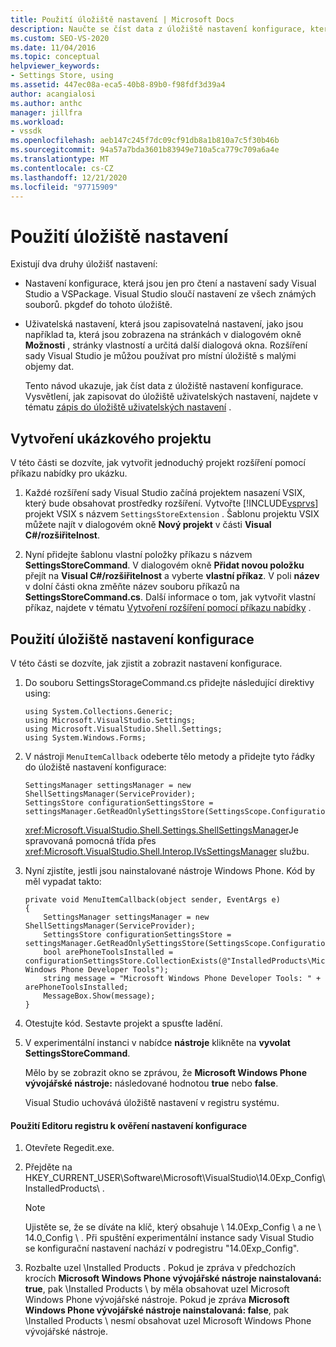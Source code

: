 ```yaml
---
title: Použití úložiště nastavení | Microsoft Docs
description: Naučte se číst data z úložiště nastavení konfigurace, která jsou jenom pro čtení a nastavení sady Visual Studio a VSPackage.
ms.custom: SEO-VS-2020
ms.date: 11/04/2016
ms.topic: conceptual
helpviewer_keywords:
- Settings Store, using
ms.assetid: 447ec08a-eca5-40b8-89b0-f98fdf3d39a4
author: acangialosi
ms.author: anthc
manager: jillfra
ms.workload:
- vssdk
ms.openlocfilehash: aeb147c245f7dc09cf91db8a1b810a7c5f30b46b
ms.sourcegitcommit: 94a57a7bda3601b83949e710a5ca779c709a6a4e
ms.translationtype: MT
ms.contentlocale: cs-CZ
ms.lasthandoff: 12/21/2020
ms.locfileid: "97715909"
---
```

# <a name="using-the-settings-store"></a>Použití úložiště nastavení
Existují dva druhy úložišť nastavení:

- Nastavení konfigurace, která jsou jen pro čtení a nastavení sady Visual Studio a VSPackage. Visual Studio sloučí nastavení ze všech známých souborů. pkgdef do tohoto úložiště.

- Uživatelská nastavení, která jsou zapisovatelná nastavení, jako jsou například ta, která jsou zobrazena na stránkách v dialogovém okně **Možnosti** , stránky vlastností a určitá další dialogová okna. Rozšíření sady Visual Studio je můžou používat pro místní úložiště s malými objemy dat.

  Tento návod ukazuje, jak číst data z úložiště nastavení konfigurace. Vysvětlení, jak zapisovat do úložiště uživatelských nastavení, najdete v tématu [zápis do úložiště uživatelských nastavení](../extensibility/writing-to-the-user-settings-store.md) .

## <a name="creating-the-example-project"></a>Vytvoření ukázkového projektu
 V této části se dozvíte, jak vytvořit jednoduchý projekt rozšíření pomocí příkazu nabídky pro ukázku.

1. Každé rozšíření sady Visual Studio začíná projektem nasazení VSIX, který bude obsahovat prostředky rozšíření. Vytvořte [!INCLUDE[vsprvs](../code-quality/includes/vsprvs_md.md)] projekt VSIX s názvem `SettingsStoreExtension` . Šablonu projektu VSIX můžete najít v dialogovém okně **Nový projekt** v části **Visual C#/rozšiřitelnost**.

2. Nyní přidejte šablonu vlastní položky příkazu s názvem **SettingsStoreCommand**. V dialogovém okně **Přidat novou položku** přejít na **Visual C#/rozšiřitelnost** a vyberte **vlastní příkaz**. V poli **název** v dolní části okna změňte název souboru příkazů na **SettingsStoreCommand.cs**. Další informace o tom, jak vytvořit vlastní příkaz, najdete v tématu [Vytvoření rozšíření pomocí příkazu nabídky](../extensibility/creating-an-extension-with-a-menu-command.md) .

## <a name="using-the-configuration-settings-store"></a>Použití úložiště nastavení konfigurace
 V této části se dozvíte, jak zjistit a zobrazit nastavení konfigurace.

1. Do souboru SettingsStorageCommand.cs přidejte následující direktivy using:

   ```
   using System.Collections.Generic;
   using Microsoft.VisualStudio.Settings;
   using Microsoft.VisualStudio.Shell.Settings;
   using System.Windows.Forms;
   ```

2. V nástroji `MenuItemCallback` odeberte tělo metody a přidejte tyto řádky do úložiště nastavení konfigurace:

   ```
   SettingsManager settingsManager = new ShellSettingsManager(ServiceProvider);
   SettingsStore configurationSettingsStore = settingsManager.GetReadOnlySettingsStore(SettingsScope.Configuration);
   ```

    <xref:Microsoft.VisualStudio.Shell.Settings.ShellSettingsManager>Je spravovaná pomocná třída přes <xref:Microsoft.VisualStudio.Shell.Interop.IVsSettingsManager> službu.

3. Nyní zjistíte, jestli jsou nainstalované nástroje Windows Phone. Kód by měl vypadat takto:

   ```
   private void MenuItemCallback(object sender, EventArgs e)
   {
       SettingsManager settingsManager = new ShellSettingsManager(ServiceProvider);
       SettingsStore configurationSettingsStore = settingsManager.GetReadOnlySettingsStore(SettingsScope.Configuration);
       bool arePhoneToolsInstalled = configurationSettingsStore.CollectionExists(@"InstalledProducts\Microsoft Windows Phone Developer Tools");
       string message = "Microsoft Windows Phone Developer Tools: " + arePhoneToolsInstalled;
       MessageBox.Show(message);
   }
   ```

4. Otestujte kód. Sestavte projekt a spusťte ladění.

5. V experimentální instanci v nabídce **nástroje** klikněte na **vyvolat SettingsStoreCommand**.

    Mělo by se zobrazit okno se zprávou, že **Microsoft Windows Phone vývojářské nástroje:**  následované hodnotou **true** nebo **false**.

   Visual Studio uchovává úložiště nastavení v registru systému.

#### <a name="to-use-a-registry-editor-to-verify-configuration-settings"></a>Použití Editoru registru k ověření nastavení konfigurace

1. Otevřete Regedit.exe.

2. Přejděte na HKEY_CURRENT_USER\Software\Microsoft\VisualStudio\14.0Exp_Config\InstalledProducts\\ .

    > [!NOTE]
    > Ujistěte se, že se díváte na klíč, který obsahuje \ 14.0Exp_Config \ a ne \ 14.0_Config \\ . Při spuštění experimentální instance sady Visual Studio se konfigurační nastavení nachází v podregistru "14.0Exp_Config".

3. Rozbalte uzel \Installed Products \. Pokud je zpráva v předchozích krocích **Microsoft Windows Phone vývojářské nástroje nainstalovaná: true**, pak \Installed Products \ by měla obsahovat uzel Microsoft Windows Phone vývojářské nástroje. Pokud je zpráva **Microsoft Windows Phone vývojářské nástroje nainstalovaná: false**, pak \Installed Products \ nesmí obsahovat uzel Microsoft Windows Phone vývojářské nástroje.
